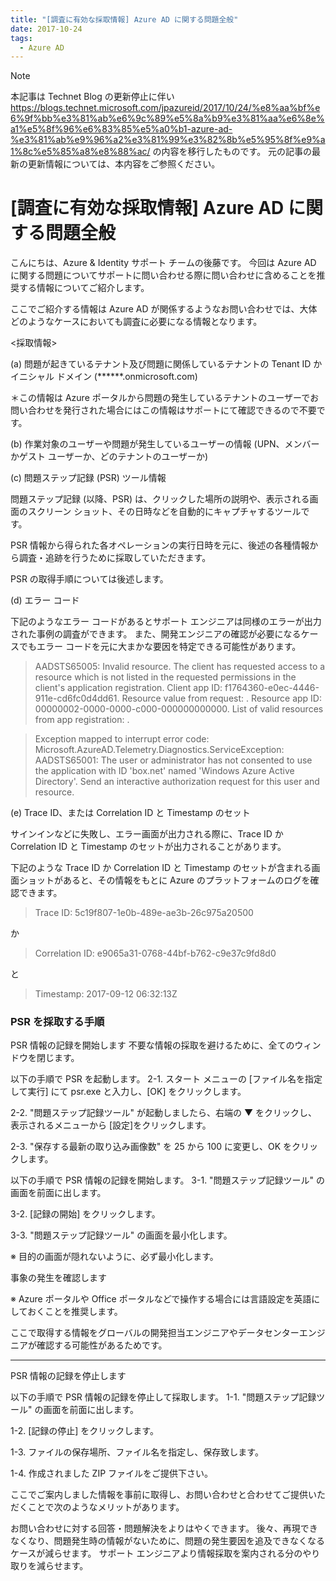 ```yaml
---
title: "[調査に有効な採取情報] Azure AD に関する問題全般"
date: 2017-10-24
tags:
  - Azure AD
---
```


> [!NOTE]
> 本記事は Technet Blog の更新停止に伴い https://blogs.technet.microsoft.com/jpazureid/2017/10/24/%e8%aa%bf%e6%9f%bb%e3%81%ab%e6%9c%89%e5%8a%b9%e3%81%aa%e6%8e%a1%e5%8f%96%e6%83%85%e5%a0%b1-azure-ad-%e3%81%ab%e9%96%a2%e3%81%99%e3%82%8b%e5%95%8f%e9%a1%8c%e5%85%a8%e8%88%ac/ の内容を移行したものです。
> 元の記事の最新の更新情報については、本内容をご参照ください。

# [調査に有効な採取情報] Azure AD に関する問題全般

こんにちは、Azure & Identity サポート チームの後藤です。
今回は Azure AD に関する問題についてサポートに問い合わせる際に問い合わせに含めることを推奨する情報についてご紹介します。

ここでご紹介する情報は Azure AD が関係するようなお問い合わせでは、大体どのようなケースにおいても調査に必要になる情報となります。

<採取情報>

(a) 問題が起きているテナント及び問題に関係しているテナントの Tenant ID かイニシャル ドメイン (******.onmicrosoft.com)

＊この情報は Azure ポータルから問題の発生しているテナントのユーザーでお問い合わせを発行された場合にはこの情報はサポートにて確認できるので不要です。

(b) 作業対象のユーザーや問題が発生しているユーザーの情報 (UPN、メンバーかゲスト ユーザーか、どのテナントのユーザーか)

(c) 問題ステップ記録 (PSR) ツール情報

問題ステップ記録 (以降、PSR) は、クリックした場所の説明や、表示される画面のスクリーン ショット、その日時などを自動的にキャプチャするツールです。

PSR 情報から得られた各オペレーションの実行日時を元に、後述の各種情報から調査・追跡を行うために採取していただきます。

PSR の取得手順については後述します。

(d) エラー コード

下記のようなエラー コードがあるとサポート エンジニアは同様のエラーが出力された事例の調査ができます。
また、開発エンジニアの確認が必要になるケースでもエラー コードを元に大まかな要因を特定できる可能性があります。

> AADSTS65005: Invalid resource. The client has requested access to a resource which is not listed in the requested permissions in the client's application registration. Client app ID: f1764360-e0ec-4446-911e-cd6fc0d4dd61. Resource value from request: . Resource app ID: 00000002-0000-0000-c000-000000000000. List of valid resources from app registration: .

> Exception mapped to interrupt error code: Microsoft.AzureAD.Telemetry.Diagnostics.ServiceException: AADSTS65001: The user or administrator has not consented to use the application with ID 'box.net' named 'Windows Azure Active Directory'. Send an interactive authorization request for this user and resource.

(e) Trace ID、または Correlation ID と Timestamp のセット

サインインなどに失敗し、エラー画面が出力される際に、Trace ID か Correlation ID と Timestamp のセットが出力されることがあります。

下記のような Trace ID か Correlation ID と Timestamp のセットが含まれる画面ショットがあると、その情報をもとに Azure のプラットフォームのログを確認できます。

> Trace ID: 5c19f807-1e0b-489e-ae3b-26c975a20500

か

> Correlation ID: e9065a31-0768-44bf-b762-c9e37c9fd8d0

と

> Timestamp: 2017-09-12 06:32:13Z

### PSR を採取する手順

PSR 情報の記録を開始します
不要な情報の採取を避けるために、全てのウィンドウを閉じます。

以下の手順で PSR を起動します。
 2-1. スタート メニューの [ファイル名を指定して実行] にて psr.exe と入力し、[OK] をクリックします。

 2-2. "問題ステップ記録ツール" が起動しましたら、右端の ▼ をクリックし、表示されるメニューから [設定]をクリックします。

 2-3. "保存する最新の取り込み画像数" を 25 から 100 に変更し、OK をクリックします。

以下の手順で PSR 情報の記録を開始します。
 3-1. "問題ステップ記録ツール" の画面を前面に出します。

 3-2. [記録の開始] をクリックします。

 3-3. "問題ステップ記録ツール" の画面を最小化します。

  ※ 目的の画面が隠れないように、必ず最小化します。

事象の発生を確認します

  ※ Azure ポータルや Office ポータルなどで操作する場合には言語設定を英語にしておくことを推奨します。

  ここで取得する情報をグローバルの開発担当エンジニアやデータセンターエンジニアが確認する可能性があるためです。

---

PSR 情報の記録を停止します

以下の手順で PSR 情報の記録を停止して採取します。
 1-1. "問題ステップ記録ツール" の画面を前面に出します。

 1-2. [記録の停止] をクリックします。

 1-3. ファイルの保存場所、ファイル名を指定し、保存致します。

 1-4. 作成されました ZIP ファイルをご提供下さい。

ここでご案内しました情報を事前に取得し、お問い合わせと合わせてご提供いただくことで次のようなメリットがあります。

お問い合わせに対する回答・問題解決をよりはやくできます。
後々、再現できなくなり、問題発生時の情報がないために、問題の発生要因を追及できなくなるケースが減らせます。
サポート エンジニアより情報採取を案内される分のやり取りを減らせます。

